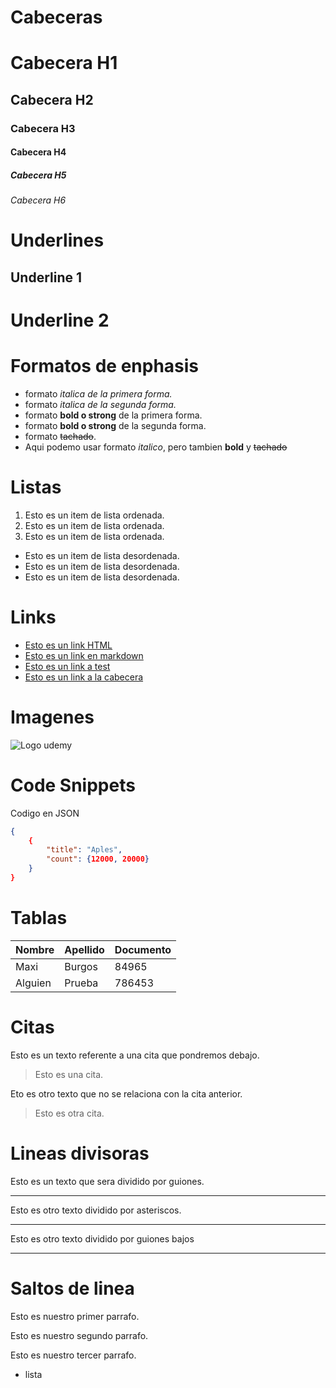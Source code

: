 # Cabeceras
# Cabecera H1
## Cabecera H2
### Cabecera H3
#### Cabecera H4
##### Cabecera H5
###### Cabecera H6

# Underlines
Underline 1
-----------

Underline 2
===========

# Formatos de enphasis
- formato *italica de la primera forma.*
- formato _italica de la segunda forma._
- formato **bold o strong** de la primera forma.
- formato __bold o strong__ de la segunda forma.
- formato ~~tachado~~.
- Aqui podemo usar formato *italico*, pero tambien **bold** y ~~tachado~~

# Listas
1. Esto es un item de lista ordenada.
2. Esto es un item de lista ordenada.
3. Esto es un item de lista ordenada.
- Esto es un item de lista desordenada.
- Esto es un item de lista desordenada.
- Esto es un item de lista desordenada.

# Links
- <a href="http://www.google.com">Esto es un link HTML</a>
- [Esto es un link en markdown](http://www.google.com)
- [Esto es un link a test](test.py)
- [Esto es un link a la cabecera](#cabeceras)

# Imagenes
![Logo udemy](https://www.udemy.com/staticx/udemy/images/v7/logo-udemy-inverted.svg)

# Code Snippets
Codigo en JSON
```JSON
{
    {
        "title": "Aples",
        "count": {12000, 20000}
    }
}
```

# Tablas
| Nombre | Apellido| Documento |
|-----|-----|-----|
| Maxi | Burgos | 84965 |
|Alguien|Prueba|786453|

# Citas
Esto es un texto referente a una cita que pondremos debajo.
> Esto es una cita.

Eto es otro texto que no se relaciona con la cita anterior.
> Esto es otra cita.

# Lineas divisoras
Esto es un texto que sera dividido por guiones.

---
Esto es otro texto dividido por asteriscos.

***
Esto es otro texto dividido por guiones bajos

___

# Saltos de linea
Esto es nuestro primer parrafo.

Esto es nuestro segundo parrafo.

Esto es nuestro tercer parrafo.
* lista